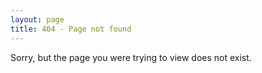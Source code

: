 ```yaml
---
layout: page
title: 404 - Page not found
---
```


Sorry, but the page you were trying to view does not exist.
